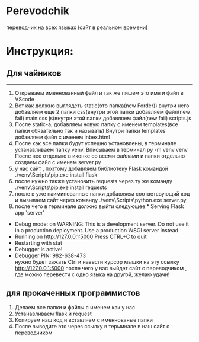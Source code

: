 # Perevodchik
переводчик на всех языках (сайт в реальном времени)
# Инструкция:
## Для чайников 
****************
1. Открываем именнованный файл и так же пишем это имя и файл в VScode
2. Вот как должно выглядеть
static(это папка(new Forder)) внутри него добавляем еще 2 папки
css(внутри этой папки добавляем файл(new fail) main.css
js(внутри этой папки добавляем файл(new fail) scripts.js
3. После static-a, добавляем новую папку с именем templates(все папки обязательно так и называть)
Внутри папки templates добавляем файл с именем inbex.html
4. После как все папки будут успешно установлены, в терминале устанавливаем папку venv. Вписываем в терминал py -m venv venv
После нее отдельно в иконке со всеми файлами и папки отдельно создаем файл с именем server.py 
5. у нас сайт , поэтому добавляем библиотеку Flask командой .\venv\Scripts\pip.exe install flask
6. после нужно также установить requests через ту же команду .\venv\Scripts\pip.exe install requests
7. после в уже наиминованные папки добавляем соответсвующий код и вызываем сайт через команду .\venv\Scripts\python.exe server.py
8. после чего в терминале должно выйти следующее  * Serving Flask app 'server'
 * Debug mode: on
WARNING: This is a development server. Do not use it in a production deployment. Use a production WSGI server instead.
 * Running on http://127.0.0.1:5000
Press CTRL+C to quit
 * Restarting with stat
 * Debugger is active!
 * Debugger PIN: 982-638-473   
нужно будет зажать Ctrl и навести курсор мышки на эту ссылку http://127.0.0.1:5000 после чего у вас выйдет сайт с переводчиком , где можно перевести с одно языка на другой, желаю удачи!
## для прокаченных прoграммистов
1. Делаем все папки и файлы с именем как у нас
2. Устанавливаем flask и request
3. Копируем наш код и вставляем с именнованые папки
4. После выводите это через ссылку в терминале в наш сайт с переводчиком
